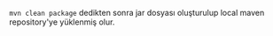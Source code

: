 `mvn clean package` dedikten sonra jar dosyası oluşturulup local maven repository'ye yüklenmiş olur.
